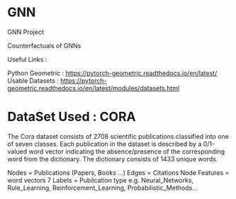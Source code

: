 # GNN
GNN Project

Counterfactuals of GNNs

Useful Links :

Python Geometric : https://pytorch-geometric.readthedocs.io/en/latest/
Usable Datasets : https://pytorch-geometric.readthedocs.io/en/latest/modules/datasets.html



# DataSet Used : CORA
The Cora dataset consists of 2708 scientific publications classified into one of seven classes. Each publication in the dataset is described by a 0/1-valued word vector indicating the absence/presence of the corresponding word from the dictionary. The dictionary consists of 1433 unique words.

Nodes = Publications (Papers, Books ...)
Edges = Citations
Node Features = word vectors
7 Labels = Pubilcation type e.g. Neural_Networks, Rule_Learning, Reinforcement_Learning, Probabilistic_Methods...



